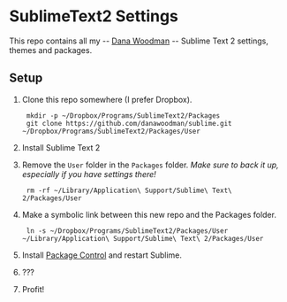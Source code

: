 # SublimeText2 Settings

This repo contains all my -- [Dana Woodman](http://danawoodman.com) -- Sublime Text 2 settings, themes and packages.

## Setup

1. Clone this repo somewhere (I prefer Dropbox).

        mkdir -p ~/Dropbox/Programs/SublimeText2/Packages
        git clone https://github.com/danawoodman/sublime.git ~/Dropbox/Programs/SublimeText2/Packages/User

2. Install Sublime Text 2
3. Remove the `User` folder in the `Packages` folder. *Make sure to back it up, especially if you have settings there!*

        rm -rf ~/Library/Application\ Support/Sublime\ Text\ 2/Packages/User

4. Make a symbolic link between this new repo and the Packages folder.

        ln -s ~/Dropbox/Programs/SublimeText2/Packages/User ~/Library/Application\ Support/Sublime\ Text\ 2/Packages/User

5. Install [Package Control](http://wbond.net/sublime_packages/package_control/installation) and restart Sublime.
6. ???
7. Profit!
